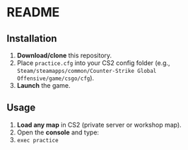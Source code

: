 # README

## Installation
1. **Download/clone** this repository.
2. Place `practice.cfg` into your CS2 config folder (e.g., `Steam/steamapps/common/Counter-Strike Global Offensive/game/csgo/cfg`).
3. **Launch** the game.

## Usage
1. **Load any map** in CS2 (private server or workshop map).
2. Open the **console** and type:
3. `exec practice`
